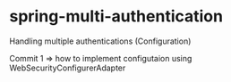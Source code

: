 # spring-multi-authentication
Handling multiple authentications (Configuration)

Commit 1 =>  how to implement configutaion using WebSecurityConfigurerAdapter
